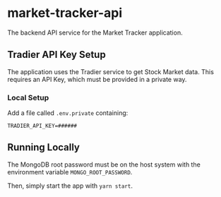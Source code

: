 # market-tracker-api

The backend API service for the Market Tracker application.

## Tradier API Key Setup

The application uses the Tradier service to get Stock Market data. This requires an API Key, which must be provided in a private way.

### Local Setup

Add a file called `.env.private` containing:

```
TRADIER_API_KEY=######
```

## Running Locally

The MongoDB root password must be on the host system with the environment variable `MONGO_ROOT_PASSWORD`.

Then, simply start the app with `yarn start`.